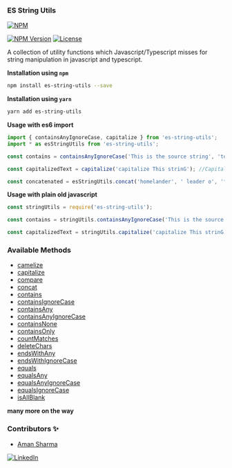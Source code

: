 ### ES String Utils 
[![NPM][npm-shield]][npm-url]

[![NPM Version](https://img.shields.io/npm/v/es-string-utils.svg?branch=master)](https://www.npmjs.com/package/es-string-utils)
[![License](https://img.shields.io/npm/l/es-string-utils.svg)](https://github.com/iaman0004/es-string-utils/blob/master/LICENSE)

A collection of utility functions which Javascript/Typescript misses for string manipulation in javascript and typescript.

**Installation using `npm`**
```sh
npm install es-string-utils --save
```

**Installation using `yarn`**
```sh
yarn add es-string-utils
```

**Usage with es6 import**
```ts
import { containsAnyIgnoreCase, capitalize } from 'es-string-utils';
import * as esStringUtils from 'es-string-utils';

const contains = containsAnyIgnoreCase('This is the source string', 'tocheck'); //false

const capitalizedText = capitalize('capitalize This strinG'); //Capitalize This String

const concatenated = esStringUtils.concat('homelander', ' leader o', 'f V7'); //homelander leader of V7
```

**Usage with plain old javascript**
```js
const stringUtils = require('es-string-utils');

const contains = stringUtils.containsAnyIgnoreCase('This is the source string', 'tocheck'); //false

const capitalizedText = stringUtils.capitalize('capitalize This strinG'); //Capitalize This String
```

### Available Methods
* [camelize](utils/camelize.ts)
* [capitalize](utils/capitalize.ts)
* [compare](utils/compare.ts)
* [concat](utils/concat.ts)
* [contains](utils/contains.ts)
* [containsIgnoreCase](utils/containsAnyIgnoreCase.ts)
* [containsAny](utils/containsAny.ts)
* [containsAnyIgnoreCase](utils/containsAnyIgnoreCase.ts)
* [containsNone](utils/containsNone.ts)
* [containsOnly](utils/containsOnly.ts)
* [countMatches](utils/countMatches.ts)
* [deleteChars](utils/deleteChars.ts)
* [endsWithAny](utils/endsWithAny.ts)
* [endsWithIgnoreCase](utils/endsWithAnyIgnoreCase.ts)
* [equals](utils/equals.ts)
* [equalsAny](utils/equalsAny.ts)
* [equalsAnyIgnoreCase](utils/equalsAnyIgnoreCase.ts)
* [equalsIgnoreCase](utils/equalsIgnoreCase.ts)
* [isAllBlank](utils/isAllBlank.ts)

**many more on the way**

### Contributors ✨
- [Aman Sharma](https://github.com/iaman0004)

[![LinkedIn][linkedin-shield]][linkedin-url]

<!-- MARKDOWN LINKS & IMAGES -->
[npm-shield]: https://img.icons8.com/color/48/npm.png
[npm-url]: https://www.npmjs.com/package/es-string-utils
[linkedin-shield]: https://img.shields.io/badge/-LinkedIn-black.svg?style=for-the-badge&logo=linkedin&colorB=555
[linkedin-url]: https://www.linkedin.com/in/iaman0004/